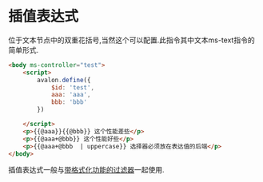# 插值表达式


位于文本节点中的双重花括号,当然这个可以配置.此指令其中文本ms-text指令的简单形式.
```html
<body ms-controller="test">
    <script>
        avalon.define({
            $id: 'test',
            aaa: 'aaa',
            bbb: 'bbb'
        })

    </script>
    <p>{{@aaa}}{{@bbb}} 这个性能差些</p>
    <p>{{@aaa+@bbb}} 这个性能好些</p>
    <p>{{@aaa+@bbb  | uppercase}} 选择器必须放在表达值的后端</p>
</body>

```
插值表达式一般与[带格式化功能的过滤器](filter.md#格式化过滤器)一起使用.